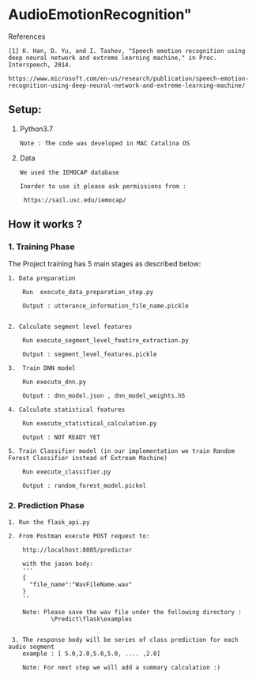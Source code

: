 # AudioEmotionRecognition" 

References

    [1] K. Han, D. Yu, and I. Tashev, "Speech emotion recognition using deep neural network and extreme learning machine," in Proc. Interspeech, 2014.

    https://www.microsoft.com/en-us/research/publication/speech-emotion-recognition-using-deep-neural-network-and-extreme-learning-machine/



## Setup:

 1. Python3.7
 
        Note : The code was developed in MAC Catalina OS
 
 2. Data 
 
        We used the IEMOCAP database 
    
        Inorder to use it please ask permissions from :
    
         https://sail.usc.edu/iemocap/
    
 
## How it works ?
 
### 1. Training Phase

 The Project training has 5 main stages as described below:

    1. Data preparation
        
        Run  execute_data_preparation_step.py
        
        Output : utterance_information_file_name.pickle
        
        
    2. Calculate segment level features
    
        Run execute_segment_level_featire_extraction.py
        
        Output : segment_level_features.pickle
        
    3.  Train DNN model
        
        Run execute_dnn.py
        
        Output : dnn_model.json , dnn_model_weights.h5
        
    4. Calculate statistical features
    
        Run execute_statistical_calculation.py
        
        Output : NOT READY YET
        
    5. Train Classifier model (in our implementation we train Random Forest Classifier instead of Extream Machine)
    
        Run execute_classifier.py
        
        Output : random_forest_model.pickel
        
             
### 2. Prediction Phase
    1. Run the flask_api.py
    
    2. From Postman execute POST request to:
    
        http://localhost:8085/predictor
        
        with the jason body:
        '''
        {
          "file_name":"WavFileName.wav"
        }
        ''
        
        Note: Please save the wav file under the following directory :
                \Predict\flask\examples
                
                
     3. The response body will be series of class prediction for each audio segment 
        example : [ 5.0,2.0,5.0,5.0, .... ,2.0]
        
        Note: For next step we will add a summary calculation :)
                
    
        
 